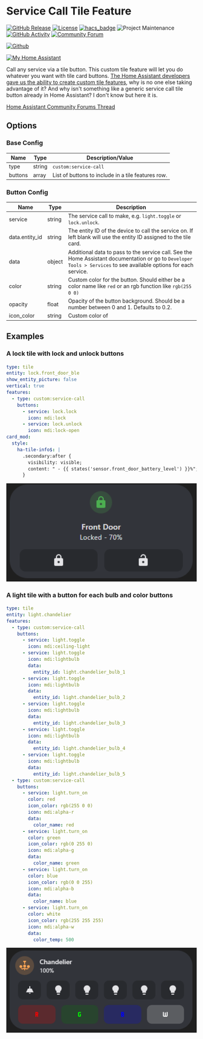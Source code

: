 # Service Call Tile Feature

[![GitHub Release][releases-shield]][releases]
[![License][license-shield]](LICENSE.md)
[![hacs_badge](https://img.shields.io/badge/HACS-Custom-orange.svg?style=for-the-badge)](https://github.com/custom-components/hacs)
![Project Maintenance][maintenance-shield]
[![GitHub Activity][last-commit-shield]][commits]
[![Community Forum][forum-shield]][forum]

[![Github][github]][github]

[![My Home Assistant](https://my.home-assistant.io/badges/hacs_repository.svg)](https://my.home-assistant.io/redirect/hacs_repository/?repository=service-call-tile-feature&owner=Nerwyn&category=Plugin)

Call any service via a tile button. This custom tile feature will let you do whatever you want with tile card buttons. [The Home Assistant developers gave us the ability to create custom tile features](https://developers.home-assistant.io/docs/frontend/custom-ui/custom-card/#tile-features), why is no one else taking advantage of it? And why isn't something like a generic service call tile button already in Home Assistant? I don't know but here it is.

[Home Assistant Community Forums Thread](https://community.home-assistant.io/t/service-call-button-tile-feature/620724)

## Options

### Base Config

| Name    | Type   | Description/Value                                  |
| ------- | ------ | -------------------------------------------------- |
| type    | string | `custom:service-call`                              |
| buttons | array  | List of buttons to include in a tile features row. |

### Button Config

| Name           | Type   | Description                                                                                                                                                        |
| -------------- | ------ | ------------------------------------------------------------------------------------------------------------------------------------------------------------------ |
| service        | string | The service call to make, e.g. `light.toggle` or `lock.unlock`.                                                                                                    |
| data.entity_id | string | The entity ID of the device to call the service on. If left blank will use the entity ID assigned to the tile card.                                                |
| data           | object | Additional data to pass to the service call. See the Home Assistant documentation or go to `Developer Tools > Services` to see available options for each service. |
| color          | string | Custom color for the button. Should either be a color name like `red` or an rgb function like `rgb(255 0 0)`                                                       |
| opacity        | float  | Opacity of the button background. Should be a number between 0 and 1. Defaults to 0.2.                                                                             |
| icon_color     | string | Custom color of                                                                                                                                                    |

## Examples

### A lock tile with lock and unlock buttons

```yaml
type: tile
entity: lock.front_door_ble
show_entity_picture: false
vertical: true
features:
  - type: custom:service-call
    buttons:
      - service: lock.lock
        icon: mdi:lock
      - service: lock.unlock
        icon: mdi:lock-open
card_mod:
  style:
    ha-tile-info$: |
      .secondary:after {
        visibility: visible;
        content: " - {{ states('sensor.front_door_battery_level') }}%";
      }
```

<img src="assets/lock_tile.png" alt="guide" width="600"/>

### A light tile with a button for each bulb and color buttons

```yaml
type: tile
entity: light.chandelier
features:
  - type: custom:service-call
    buttons:
      - service: light.toggle
        icon: mdi:ceiling-light
      - service: light.toggle
        icon: mdi:lightbulb
        data:
          entity_id: light.chandelier_bulb_1
      - service: light.toggle
        icon: mdi:lightbulb
        data:
          entity_id: light.chandelier_bulb_2
      - service: light.toggle
        icon: mdi:lightbulb
        data:
          entity_id: light.chandelier_bulb_3
      - service: light.toggle
        icon: mdi:lightbulb
        data:
          entity_id: light.chandelier_bulb_4
      - service: light.toggle
        icon: mdi:lightbulb
        data:
          entity_id: light.chandelier_bulb_5
  - type: custom:service-call
    buttons:
      - service: light.turn_on
        color: red
        icon_color: rgb(255 0 0)
        icon: mdi:alpha-r
        data:
          color_name: red
      - service: light.turn_on
        color: green
        icon_color: rgb(0 255 0)
        icon: mdi:alpha-g
        data:
          color_name: green
      - service: light.turn_on
        color: blue
        icon_color: rgb(0 0 255)
        icon: mdi:alpha-b
        data:
          color_name: blue
      - service: light.turn_on
        color: white
        icon_color: rgb(255 255 255)
        icon: mdi:alpha-w
        data:
          color_temp: 500
```

<img src="assets/light_tile.png" alt="guide" width="600"/>

[last-commit-shield]: https://img.shields.io/github/last-commit/Nerwyn/service-call-tile-feature?style=for-the-badge
[commits]: https://github.com/Nerwyn/service-call-tile-feature/commits/main
[forum-shield]: https://img.shields.io/badge/community-forum-brightgreen.svg?style=for-the-badge
[forum]: https://community.home-assistant.io/t/service-call-button-tile-feature/620724
[license-shield]: https://img.shields.io/github/license/Nerwyn/service-call-tile-feature.svg?style=for-the-badge
[maintenance-shield]: https://img.shields.io/badge/maintainer-Nerwyn-blue.svg?style=for-the-badge
[releases-shield]: https://img.shields.io/github/release/Nerwyn/service-call-tile-feature.svg?style=for-the-badge
[releases]: https://github.com/nerwyn/service-call-tile-feature/releases
[github]: https://img.shields.io/github/followers/Nerwyn.svg?style=social
